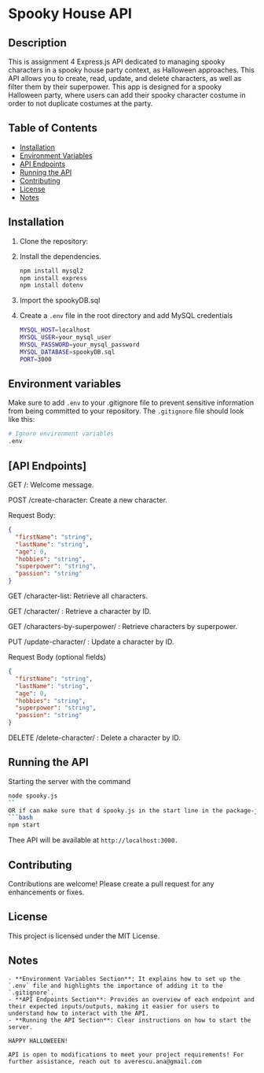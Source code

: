 # Spooky House API

## Description

This is assignment 4 Express.js API dedicated to managing spooky characters in a spooky house party context, as Halloween approaches.
This API allows you to create, read, update, and delete characters, as well as filter them by their superpower. 
This app is designed for a spooky Halloween party, where users can add their spooky character costume in order to not duplicate costumes at the party.

## Table of Contents
- [Installation](#installation)
- [Environment Variables](#environment-variables)
- [API Endpoints](#api-endpoints)
- [Running the API](#running-the-api)
- [Contributing](#contributing)
- [License](#license)
- [Notes](#notes)

## Installation

1. Clone the repository:


  2. Install the dependencies.
     ```bash
     npm install mysql2
     npm install express
     npm install dotenv
     ```
 3. Import the spookyDB.sql
 4. Create a `.env` file in the root directory and add MySQL credentials
    ```bash
    MYSQL_HOST=localhost
    MYSQL_USER=your_mysql_user
    MYSQL_PASSWORD=your_mysql_password
    MYSQL_DATABASE=spookyDB.sql
    PORT=3000
    ```
## Environment variables
Make sure to add `.env` to your .gitignore file to prevent sensitive information from being committed to your repository.
The `.gitignore` file should look like this:

```bash
# Ignore environment variables
.env
```

## [API Endpoints]

GET /: Welcome message.

POST /create-character: Create a new character.

Request Body:
```json
{
  "firstName": "string",
  "lastName": "string",
  "age": 0,
  "hobbies": "string",
  "superpower": "string",
  "passion": "string"
}
```
GET /character-list: Retrieve all characters.

GET /character/
: Retrieve a character by ID.

GET /characters-by-superpower/
: Retrieve characters by superpower.

PUT /update-character/
: Update a character by ID.

Request Body (optional fields)
```json
{
  "firstName": "string",
  "lastName": "string",
  "age": 0,
  "hobbies": "string",
  "superpower": "string",
  "passion": "string"
}
```
DELETE /delete-character/
: Delete a character by ID.

## Running the API

Starting the server with the command
```bash
node spooky.js
``
OR if can make sure that d spooky.js in the start line in the package-json
```bash
npm start
```
Thee API will be available at `http://localhost:3000.`

## Contributing
Contributions are welcome! Please create a pull request for any enhancements or fixes.

## License
This project is licensed under the MIT License.

 

## Notes
```
- **Environment Variables Section**: It explains how to set up the `.env` file and highlights the importance of adding it to the `.gitignore`.
- **API Endpoints Section**: Provides an overview of each endpoint and their expected inputs/outputs, making it easier for users to understand how to interact with the API.
- **Running the API Section**: Clear instructions on how to start the server.

HAPPY HALLOWEEEN!

API is open to modifications to meet your project requirements! For further assistance, reach out to averescu.ana@gmail.com
```
  
